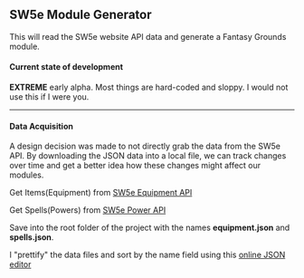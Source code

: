 ## SW5e Module Generator

This will read the SW5e website API data and generate a Fantasy Grounds module.

#### Current state of development

__EXTREME__  early alpha.  Most things are hard-coded and sloppy.  I would not use this if I were you.

----
#### Data Acquisition 

A design decision was made to not directly grab the data from the SW5e API.  By downloading the JSON data into a local file, we can track changes over time and get a better idea how these changes might affect our modules.

Get Items(Equipment) from [SW5e Equipment API](https://sw5eapi.azurewebsites.net/api/equipment)

Get Spells(Powers) from [SW5e Power API](https://sw5eapi.azurewebsites.net/api/power)

Save into the root folder of the project with the names **equipment.json** and **spells.json**.

I "prettify" the data files and sort by the name field using this [online JSON editor](http://jsoneditoronline.org/)